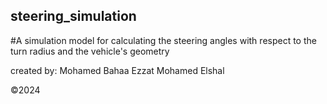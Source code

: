 ## steering_simulation
#A simulation model for calculating the steering angles with respect to the turn radius and the vehicle's geometry

created by: Mohamed Bahaa Ezzat Mohamed Elshal

&copy;2024
